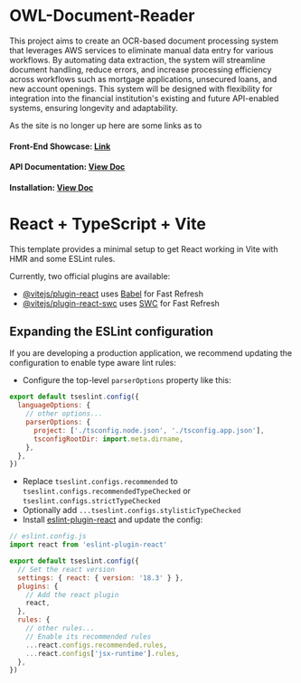 # OWL-Document-Reader
This project aims to create an OCR-based document processing system that leverages AWS services to eliminate manual data entry for various workflows. By automating data extraction, the system will streamline document handling, reduce errors, and increase processing efficiency across workflows such as mortgage applications, unsecured loans, and new account openings. This system will be designed with flexibility for integration into the financial institution's existing and future API-enabled systems, ensuring
longevity and adaptability.

As the site is no longer up here are some links as to 
#### Front-End Showcase: [Link](https://drive.google.com/file/d/10aKXxbypNO4AXWOCi1nL6v5lZxMc9Qjp/view?usp=sharing)
#### API Documentation: [View Doc](https://docs.google.com/document/d/1WG8NnYNvTrQOT_tedUtMAWgYSOHswKzzmZ-kzx3pCnU/edit?usp=sharing)
#### Installation: [View Doc](https://docs.google.com/document/d/1a6Rg_4_lA5yilxT-kUhEhCB7McgQE_UyLfjbY37UroA/edit?usp=sharing)



# React + TypeScript + Vite

This template provides a minimal setup to get React working in Vite with HMR and some ESLint rules.

Currently, two official plugins are available:

- [@vitejs/plugin-react](https://github.com/vitejs/vite-plugin-react/blob/main/packages/plugin-react/README.md) uses [Babel](https://babeljs.io/) for Fast Refresh
- [@vitejs/plugin-react-swc](https://github.com/vitejs/vite-plugin-react-swc) uses [SWC](https://swc.rs/) for Fast Refresh

## Expanding the ESLint configuration

If you are developing a production application, we recommend updating the configuration to enable type aware lint rules:

- Configure the top-level `parserOptions` property like this:

```js
export default tseslint.config({
  languageOptions: {
    // other options...
    parserOptions: {
      project: ['./tsconfig.node.json', './tsconfig.app.json'],
      tsconfigRootDir: import.meta.dirname,
    },
  },
})
```

- Replace `tseslint.configs.recommended` to `tseslint.configs.recommendedTypeChecked` or `tseslint.configs.strictTypeChecked`
- Optionally add `...tseslint.configs.stylisticTypeChecked`
- Install [eslint-plugin-react](https://github.com/jsx-eslint/eslint-plugin-react) and update the config:

```js
// eslint.config.js
import react from 'eslint-plugin-react'

export default tseslint.config({
  // Set the react version
  settings: { react: { version: '18.3' } },
  plugins: {
    // Add the react plugin
    react,
  },
  rules: {
    // other rules...
    // Enable its recommended rules
    ...react.configs.recommended.rules,
    ...react.configs['jsx-runtime'].rules,
  },
})
```
